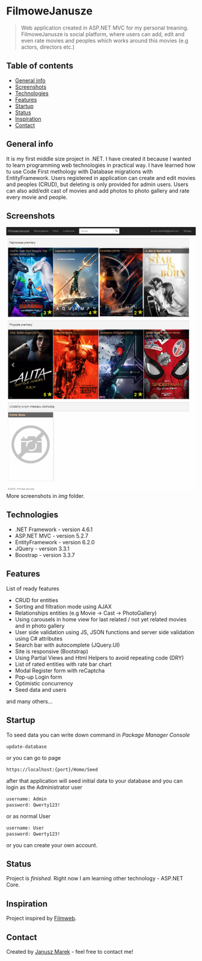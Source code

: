 # FilmoweJanusze
> Web application created in ASP.NET MVC for my personal treaning. FilmoweJanusze is social platform, where users can add, edit and even rate movies and peoples which works around this movies (e.g actors, directors etc.)

## Table of contents
* [General info](#general-info)
* [Screenshots](#screenshots)
* [Technologies](#technologies)
* [Features](#features)
* [Startup](#startup)
* [Status](#status)
* [Inspiration](#inspiration)
* [Contact](#contact)

## General info
It is my first middle size project in .NET. I have created it because I wanted to learn programming web technologies in practical way.
I have learned how tu use Code First methology with Database migrations with EntityFramework. 
Users registered in application can create and edit movies and peoples (CRUD), but deleting is only provided for admin users. Users can also add/edit cast of movies and add photos to photo gallery and rate every movie and people.

## Screenshots
![Example screenshot](./img/Home.PNG)
<br/>More screenshots in <i>img</i> folder.

## Technologies
* .NET Framework - version 4.6.1
* ASP.NET MVC - version 5.2.7
* EntityFramework - version 6.2.0
* JQuery - version 3.3.1
* Boostrap - version 3.3.7

## Features
List of ready features
* CRUD for entities
* Sorting and filtration mode using AJAX
* Relationships entities (e.g Movie -> Cast -> PhotoGallery)
* Using carousels in home view for last related / not yet related movies and in photo gallery
* User side validation using JS, JSON functions and server side validation using C# attributes
* Search bar with autocomplete (JQuery.UI)
* Site is responsive (Bootstrap)
* Using Partial Views and Html Helpers to avoid repeating code (DRY)
* List of rated entities with rate bar chart
* Modal Register form with reCaptcha
* Pop-up Login form
* Optimistic concurrency 
* Seed data and users

 and many others... 

## Startup
To seed data you can write down command in <i>Package Manager Console</i>
```
update-database
```
or you can go to page
```
https://localhost:{port}/Home/Seed
```
after that application will seed initial data to your database and you can login as the Administrator user
```
username: Admin
password: Qwerty123!
```
or as normal User
```
username: User
password: Qwerty123!
```
or you can create your own account.

## Status
Project is _finished_. Right now I am learning other technology - ASP.NET Core.

## Inspiration
Project inspired by [Filmweb](https://www.filmweb.pl).

## Contact
Created by [Janusz Marek](https://www.linkedin.com/in/janusz-marek/) - feel free to contact me!
